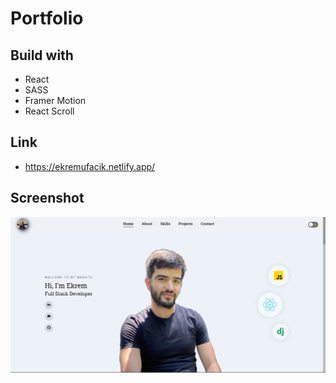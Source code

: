 # Portfolio

## Build with

- React
- SASS
- Framer Motion
- React Scroll

## Link
- https://ekremufacik.netlify.app/

## Screenshot
<img src="public/images/portfolio.png" alt="user" style="zoom: 200%;" />
